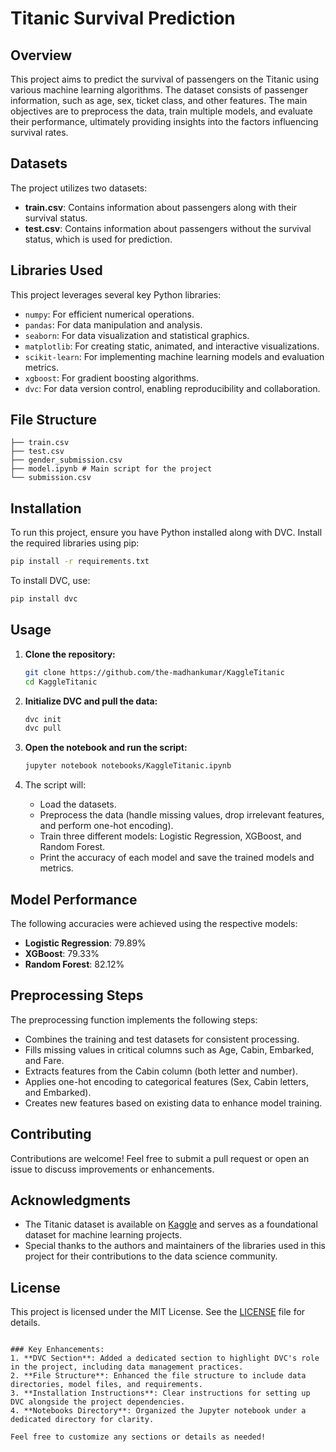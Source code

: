 # Titanic Survival Prediction

## Overview

This project aims to predict the survival of passengers on the Titanic using various machine learning algorithms. The dataset consists of passenger information, such as age, sex, ticket class, and other features. The main objectives are to preprocess the data, train multiple models, and evaluate their performance, ultimately providing insights into the factors influencing survival rates.

## Datasets

The project utilizes two datasets:
- **train.csv**: Contains information about passengers along with their survival status.
- **test.csv**: Contains information about passengers without the survival status, which is used for prediction.

## Libraries Used

This project leverages several key Python libraries:
- `numpy`: For efficient numerical operations.
- `pandas`: For data manipulation and analysis.
- `seaborn`: For data visualization and statistical graphics.
- `matplotlib`: For creating static, animated, and interactive visualizations.
- `scikit-learn`: For implementing machine learning models and evaluation metrics.
- `xgboost`: For gradient boosting algorithms.
- `dvc`: For data version control, enabling reproducibility and collaboration.

## File Structure

```
├── train.csv 
├── test.csv 
├── gender_submission.csv
├── model.ipynb # Main script for the project
└── submission.csv
```

## Installation

To run this project, ensure you have Python installed along with DVC. Install the required libraries using pip:

```bash
pip install -r requirements.txt
```

To install DVC, use:

```bash
pip install dvc
```

## Usage

1. **Clone the repository:**

   ```bash
   git clone https://github.com/the-madhankumar/KaggleTitanic
   cd KaggleTitanic
   ```

2. **Initialize DVC and pull the data:**

   ```bash
   dvc init
   dvc pull
   ```

3. **Open the notebook and run the script:**

   ```bash
   jupyter notebook notebooks/KaggleTitanic.ipynb
   ```

4. The script will:
   - Load the datasets.
   - Preprocess the data (handle missing values, drop irrelevant features, and perform one-hot encoding).
   - Train three different models: Logistic Regression, XGBoost, and Random Forest.
   - Print the accuracy of each model and save the trained models and metrics.

## Model Performance

The following accuracies were achieved using the respective models:

- **Logistic Regression**: 79.89%
- **XGBoost**: 79.33%
- **Random Forest**: 82.12%

## Preprocessing Steps

The preprocessing function implements the following steps:

- Combines the training and test datasets for consistent processing.
- Fills missing values in critical columns such as Age, Cabin, Embarked, and Fare.
- Extracts features from the Cabin column (both letter and number).
- Applies one-hot encoding to categorical features (Sex, Cabin letters, and Embarked).
- Creates new features based on existing data to enhance model training.

## Contributing

Contributions are welcome! Feel free to submit a pull request or open an issue to discuss improvements or enhancements.

## Acknowledgments

- The Titanic dataset is available on [Kaggle](https://www.kaggle.com/c/titanic) and serves as a foundational dataset for machine learning projects.
- Special thanks to the authors and maintainers of the libraries used in this project for their contributions to the data science community.

## License

This project is licensed under the MIT License. See the [LICENSE](LICENSE) file for details.
```

### Key Enhancements:
1. **DVC Section**: Added a dedicated section to highlight DVC's role in the project, including data management practices.
2. **File Structure**: Enhanced the file structure to include data directories, model files, and requirements.
3. **Installation Instructions**: Clear instructions for setting up DVC alongside the project dependencies.
4. **Notebooks Directory**: Organized the Jupyter notebook under a dedicated directory for clarity.

Feel free to customize any sections or details as needed!
